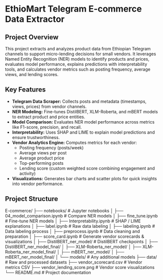 # EthioMart Telegram E-commerce Data Extractor

## Project Overview
This project extracts and analyzes product data from Ethiopian Telegram channels to support micro-lending decisions for small vendors. 
It leverages Named Entity Recognition (NER) models to identify products and prices, evaluates model performance, explains predictions with interpretability tools, and calculates vendor metrics such as posting frequency, average views, and lending scores.

## Key Features
- **Telegram Data Scraper:** Collects posts and metadata (timestamps, views, prices) from vendor channels.
- **NER Modeling:** Fine-tunes DistilBERT, XLM-Roberta, and mBERT models to extract product and price entities.
- **Model Comparison:** Evaluates NER model performance across metrics like F1-score, precision, and recall.
- **Interpretability:** Uses SHAP and LIME to explain model predictions and ensure trustworthiness.
- **Vendor Analytics Engine:** Computes metrics for each vendor:
  - Posting frequency (posts/week)
  - Average views per post
  - Average product price
  - Top-performing posts
  - Lending score (custom weighted score combining engagement and activity)
- **Visualizations:** Generates bar charts and scatter plots for quick insights into vendor performance.

## Project Structure
E-commerce/
├── notebooks/ # Jupyter notebooks
│ ├── 04_model_comparison.ipynb # Compare NER models
│ ├── fine_tune.ipynb # Fine-tune NER models
│ ├── Interpretability.ipynb # SHAP / LIME explanations
│ ├── label.ipynb # Raw data labeling
│ ├── labeling.ipynb # Data labeling process
│ ├── preprocess.ipynb # Data cleaning and preparation
│ ├── score_card.ipynb # Generate vendor scorecards & visualizations
│ ├── DistilBERT_ner_model/ # DistilBERT checkpoints
│ ├── DistilBERT_ner_model_final/
│ ├── XLM-Roberta_ner_model/
│ ├── XLM-Roberta_ner_model_final/
│ ├── mBERT_ner_model/
│ ├── mBERT_ner_model_final/
│ └── models/ # Any additional models
├── data/ # Raw and processed datasets
├── vendor_scorecard.csv # Vendor metrics CSV
├── vendor_lending_score.png # Vendor score visualizations
└── README.md # Project documentation
